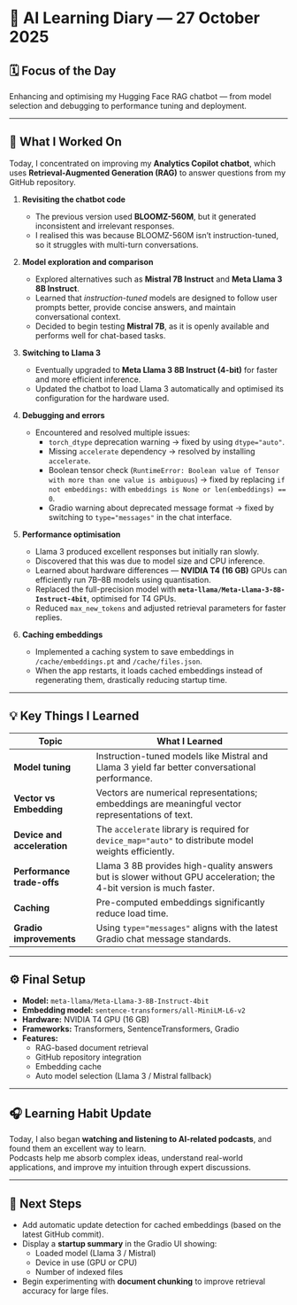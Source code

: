# 🧠 AI Learning Diary — 27 October 2025

## 🗓️ Focus of the Day
Enhancing and optimising my Hugging Face RAG chatbot — from model selection and debugging to performance tuning and deployment.

---

## 🧩 What I Worked On

Today, I concentrated on improving my **Analytics Copilot chatbot**, which uses **Retrieval-Augmented Generation (RAG)** to answer questions from my GitHub repository.

1. **Revisiting the chatbot code**  
   - The previous version used **BLOOMZ-560M**, but it generated inconsistent and irrelevant responses.  
   - I realised this was because BLOOMZ-560M isn’t instruction-tuned, so it struggles with multi-turn conversations.

2. **Model exploration and comparison**  
   - Explored alternatives such as **Mistral 7B Instruct** and **Meta Llama 3 8B Instruct**.  
   - Learned that *instruction-tuned* models are designed to follow user prompts better, provide concise answers, and maintain conversational context.  
   - Decided to begin testing **Mistral 7B**, as it is openly available and performs well for chat-based tasks.

3. **Switching to Llama 3**  
   - Eventually upgraded to **Meta Llama 3 8B Instruct (4-bit)** for faster and more efficient inference.  
   - Updated the chatbot to load Llama 3 automatically and optimised its configuration for the hardware used.

4. **Debugging and errors**  
   - Encountered and resolved multiple issues:  
     - `torch_dtype` deprecation warning → fixed by using `dtype="auto"`.  
     - Missing `accelerate` dependency → resolved by installing `accelerate`.  
     - Boolean tensor check (`RuntimeError: Boolean value of Tensor with more than one value is ambiguous`) → fixed by replacing `if not embeddings:` with `embeddings is None or len(embeddings) == 0`.  
     - Gradio warning about deprecated message format → fixed by switching to `type="messages"` in the chat interface.

5. **Performance optimisation**  
   - Llama 3 produced excellent responses but initially ran slowly.  
   - Discovered that this was due to model size and CPU inference.  
   - Learned about hardware differences — **NVIDIA T4 (16 GB)** GPUs can efficiently run 7B–8B models using quantisation.  
   - Replaced the full-precision model with **`meta-llama/Meta-Llama-3-8B-Instruct-4bit`**, optimised for T4 GPUs.  
   - Reduced `max_new_tokens` and adjusted retrieval parameters for faster replies.

6. **Caching embeddings**  
   - Implemented a caching system to save embeddings in `/cache/embeddings.pt` and `/cache/files.json`.  
   - When the app restarts, it loads cached embeddings instead of regenerating them, drastically reducing startup time.

---

## 💡 Key Things I Learned

| Topic | What I Learned |
|-------|----------------|
| **Model tuning** | Instruction-tuned models like Mistral and Llama 3 yield far better conversational performance. |
| **Vector vs Embedding** | Vectors are numerical representations; embeddings are meaningful vector representations of text. |
| **Device and acceleration** | The `accelerate` library is required for `device_map="auto"` to distribute model weights efficiently. |
| **Performance trade-offs** | Llama 3 8B provides high-quality answers but is slower without GPU acceleration; the 4-bit version is much faster. |
| **Caching** | Pre-computed embeddings significantly reduce load time. |
| **Gradio improvements** | Using `type="messages"` aligns with the latest Gradio chat message standards. |

---

## ⚙️ Final Setup

- **Model:** `meta-llama/Meta-Llama-3-8B-Instruct-4bit`  
- **Embedding model:** `sentence-transformers/all-MiniLM-L6-v2`  
- **Hardware:** NVIDIA T4 GPU (16 GB)  
- **Frameworks:** Transformers, SentenceTransformers, Gradio  
- **Features:**  
  - RAG-based document retrieval  
  - GitHub repository integration  
  - Embedding cache  
  - Auto model selection (Llama 3 / Mistral fallback)

---

## 🎧 Learning Habit Update
Today, I also began **watching and listening to AI-related podcasts**, and found them an excellent way to learn.  
Podcasts help me absorb complex ideas, understand real-world applications, and improve my intuition through expert discussions.

---

## 🧭 Next Steps
- Add automatic update detection for cached embeddings (based on the latest GitHub commit).  
- Display a **startup summary** in the Gradio UI showing:  
  - Loaded model (Llama 3 / Mistral)  
  - Device in use (GPU or CPU)  
  - Number of indexed files  
- Begin experimenting with **document chunking** to improve retrieval accuracy for large files.
